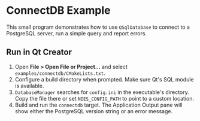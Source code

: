 # ConnectDB Example

This small program demonstrates how to use `QSqlDatabase` to connect to a PostgreSQL server, run a simple query and report errors.

## Run in Qt Creator

1. Open **File > Open File or Project...** and select `examples/connectdb/CMakeLists.txt`.
2. Configure a build directory when prompted. Make sure Qt's SQL module is available.
3. `DatabaseManager` searches for `config.ini` in the executable's directory. Copy
   the file there or set `NIES_CONFIG_PATH` to point to a custom location.
4. Build and run the `connectdb` target. The Application Output pane will show either the PostgreSQL version string or an error message.
